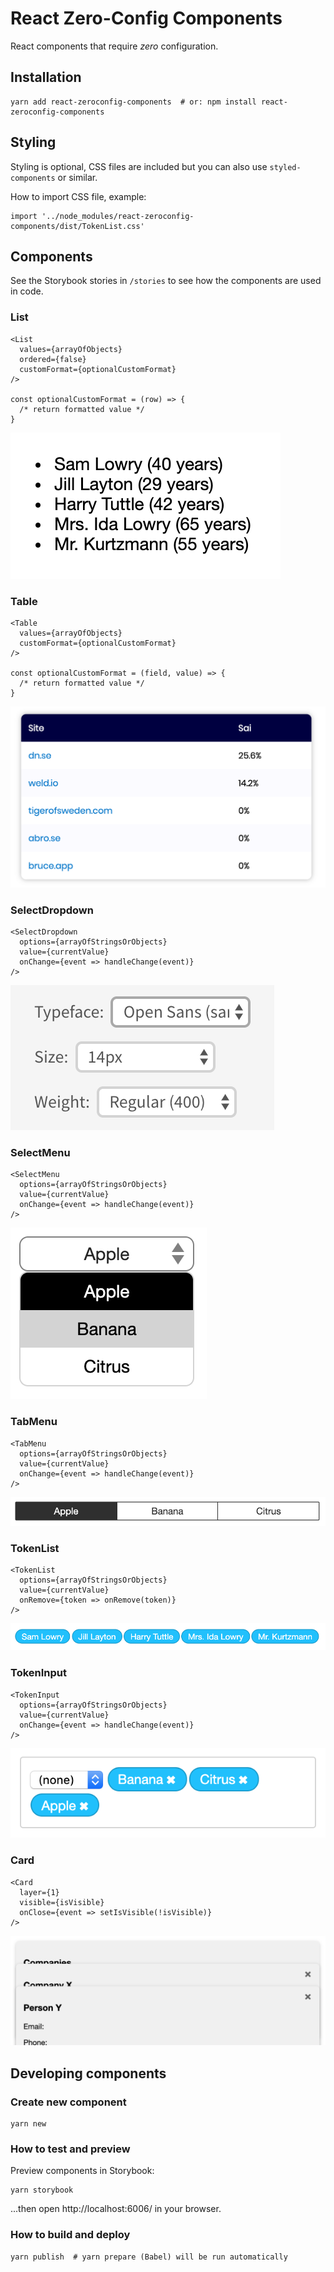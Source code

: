 # React Zero-Config Components

React components that require _zero_ configuration.


## Installation

    yarn add react-zeroconfig-components  # or: npm install react-zeroconfig-components


## Styling

Styling is optional, CSS files are included but you can also use `styled-components` or similar.

How to import CSS file, example:

    import '../node_modules/react-zeroconfig-components/dist/TokenList.css'


## Components

See the Storybook stories in `/stories` to see how the components are used in code.


### List

    <List
      values={arrayOfObjects}
      ordered={false}
      customFormat={optionalCustomFormat}
    />

    const optionalCustomFormat = (row) => {
      /* return formatted value */
    }

![List](docs/List.png)

### Table

    <Table
      values={arrayOfObjects}
      customFormat={optionalCustomFormat}
    />

    const optionalCustomFormat = (field, value) => {
      /* return formatted value */
    }

![Table](docs/Table.png)

### SelectDropdown

    <SelectDropdown
      options={arrayOfStringsOrObjects}
      value={currentValue}
      onChange={event => handleChange(event)}
    />

![SelectDropdown](docs/SelectDropdown.png)

### SelectMenu

    <SelectMenu
      options={arrayOfStringsOrObjects}
      value={currentValue}
      onChange={event => handleChange(event)}
    />

![SelectMenu](docs/SelectMenu.png)

### TabMenu

    <TabMenu
      options={arrayOfStringsOrObjects}
      value={currentValue}
      onChange={event => handleChange(event)}
    />

![TabMenu](docs/TabMenu.png)

### TokenList

    <TokenList
      options={arrayOfStringsOrObjects}
      value={currentValue}
      onRemove={token => onRemove(token)}
    />

![TokenList](docs/TokenList.png)

### TokenInput

    <TokenInput
      options={arrayOfStringsOrObjects}
      value={currentValue}
      onChange={event => handleChange(event)}
    />

![TokenInput](docs/TokenInput.png)

### Card

    <Card
      layer={1}
      visible={isVisible}
      onClose={event => setIsVisible(!isVisible)}
    />

![Card](docs/Card.png)


## Developing components

### Create new component

    yarn new

### How to test and preview

Preview components in Storybook:

    yarn storybook

...then open http://localhost:6006/ in your browser.

### How to build and deploy

    yarn publish  # yarn prepare (Babel) will be run automatically
